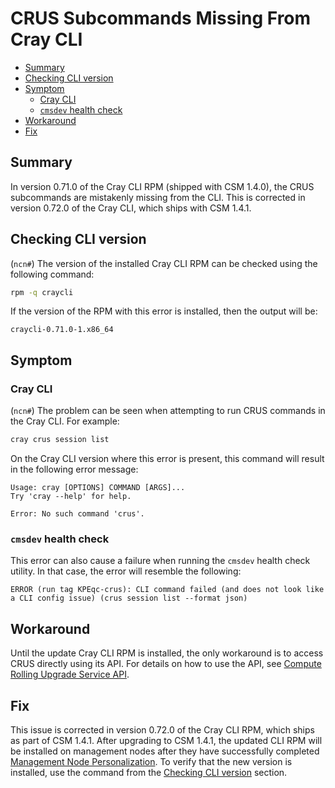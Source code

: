 # CRUS Subcommands Missing From Cray CLI

- [Summary](#summary)
- [Checking CLI version](#checking-cli-version)
- [Symptom](#symptom)
  - [Cray CLI](#cray-cli)
  - [`cmsdev` health check](#cmsdev-health-check)
- [Workaround](#workaround)
- [Fix](#fix)

## Summary

In version 0.71.0 of the Cray CLI RPM (shipped with CSM 1.4.0), the CRUS subcommands are mistakenly missing from
the CLI. This is corrected in version 0.72.0 of the Cray CLI, which ships with CSM 1.4.1.

## Checking CLI version

(`ncn#`) The version of the installed Cray CLI RPM can be checked using the following command:

```bash
rpm -q craycli
```

If the version of the RPM with this error is installed, then the output will be:

```text
craycli-0.71.0-1.x86_64
```

## Symptom

### Cray CLI

(`ncn#`) The problem can be seen when attempting to run CRUS commands in the Cray CLI. For example:

```bash
cray crus session list
```

On the Cray CLI version where this error is present, this command will result in the following error message:

```text
Usage: cray [OPTIONS] COMMAND [ARGS]...
Try 'cray --help' for help.

Error: No such command 'crus'.
```

### `cmsdev` health check

This error can also cause a failure when running the `cmsdev` health check utility. In that case, the error will resemble the following:

```text
ERROR (run tag KPEqc-crus): CLI command failed (and does not look like a CLI config issue) (crus session list --format json)
```

## Workaround

Until the update Cray CLI RPM is installed, the only workaround is to access CRUS directly using its API.
For details on how to use the API, see
[Compute Rolling Upgrade Service API](../../api/crus.md).

## Fix

This issue is corrected in version 0.72.0 of the Cray CLI RPM, which ships as part of CSM 1.4.1. After upgrading to CSM 1.4.1, the updated CLI RPM
will be installed on management nodes after they have successfully completed
[Management Node Personalization](../../operations/configuration_management/Management_Node_Personalization.md). To verify that the new version is
installed, use the command from the [Checking CLI version](#checking-cli-version) section.
